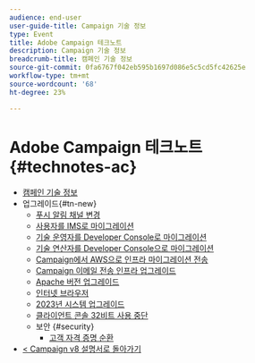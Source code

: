 ```yaml
---
audience: end-user
user-guide-title: Campaign 기술 정보
type: Event
title: Adobe Campaign 테크노트
description: Campaign 기술 정보
breadcrumb-title: 캠페인 기술 정보
source-git-commit: 0fa6767f042eb595b1697d086e5c5cd5fc42625e
workflow-type: tm+mt
source-wordcount: '68'
ht-degree: 23%

---
```



# Adobe Campaign 테크노트 {#technotes-ac}

+ [캠페인 기술 정보](technotes-home.md)
+ 업그레이드{#tn-new}
   + [푸시 알림 채널 변경](upgrades/push-technote.md)
   + [사용자를 IMS로 마이그레이션](upgrades/migrate-users-to-ims.md)
   + [기술 운영자를 Developer Console로 마이그레이션](upgrades/ims-migration.md)
   + [기술 연산자를 Developer Console으로 마이그레이션](upgrades/ims-migration-old.md)
   + [Campaign에서 AWS으로 인프라 마이그레이션 전송](upgrades/migrate-to-aws.md)
   + [Campaign 이메일 전송 인프라 업그레이드](upgrades/upgrade-to-aws.md)
   + [Apache 버전 업그레이드](upgrades/apache.md)
   + [인터넷 브라우저](upgrades/browsers.md)
   + [2023년 시스템 업그레이드](upgrades/tech-stack-upgrade.md)
   + [클라이언트 콘솔 32비트 사용 중단](upgrades/console.md)
   + 보안 {#security}
      + [고객 자격 증명 순환](security/credential-rotation-guide.md)
+ [&lt; Campaign v8 설명서로 돌아가기](https://experienceleague.adobe.com/ko/docs/campaign/campaign-v8/campaign-home)

